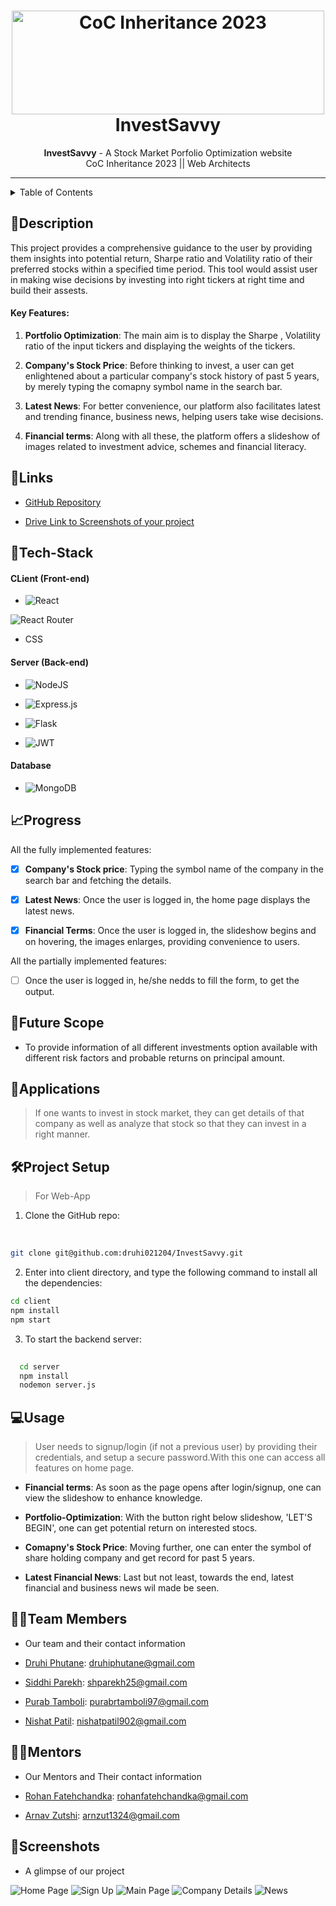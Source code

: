 <h1 align="center">
  <a href="https://github.com/CommunityOfCoders/Inheritance-2023">
    <img src="./Untitled.png" alt="CoC Inheritance 2023" width="500" height="166">
  </a>
  <br>
  InvestSavvy
</h1>

<div align="center">
   <strong>InvestSavvy</strong> - A Stock Market Porfolio Optimization website<br>
  CoC Inheritance 2023 || Web Architects 
</div>
<hr>

<details>
<summary>Table of Contents</summary>

- [Description](#description)
- [Links](#links)
- [Tech Stack](#tech-stack)
- [Progress](#progress)
- [Future Scope](#future-scope)
- [Applications](#applications)
- [Project Setup](#project-setup)
- [Usage](#usage)
- [Team Members](#team-members)
- [Mentors](#mentors)
- [Screenshots](#screenshots)

</details>

## 📝Description

This project provides a comprehensive guidance to the user by providing them insights into potential return, Sharpe ratio and Volatility ratio of their preferred stocks within a specified time period. This tool would assist user in making wise decisions by investing into right tickers at right time and build their assests.

#### Key Features: 

<!-- 1. Login/Signup is the key feature that aids in making user's searches and interests private. -->

1. **Portfolio Optimization**: The main aim is to display the Sharpe , Volatility ratio of the input tickers and displaying the weights of the tickers.

2. **Company's Stock Price**: Before thinking to invest, a user can get enlightened about a particular company's stock history of past 5 years, by merely typing the comapny symbol name in the search bar.

3. **Latest News**: For better convenience, our platform also facilitates latest and trending finance, business news, helping users take wise decisions.

4. **Financial terms**: Along with all these, the platform offers a slideshow of images related to investment advice, schemes and financial literacy.

## 🔗Links

- [GitHub Repository](https://github.com/druhi021204/InvestSavvy)
<!-- - [Demo Video]() -->
- [Drive Link to Screenshots of your project](https://drive.google.com/drive/u/1/folders/11LKJFjJvm2sGEqNjIBtGAZk5TKs17K8e)
<!-- - [Hosted Website Link]() -->
<!-- - [App APK Link]() -->
<!-- - [Hosted Backend Link]() -->

<!-- Add any more links/resources you used for your project -->

## 🤖Tech-Stack

#### CLient (Front-end)
- ![React](https://img.shields.io/badge/react-%2320232a.svg?style=for-the-badge&logo=react&logoColor=%2361DAFB)

![React Router](https://img.shields.io/badge/React_Router-CA4245?style=for-the-badge&logo=react-router&logoColor=white)

- CSS

#### Server (Back-end)
- ![NodeJS](https://img.shields.io/badge/node.js-6DA55F?style=for-the-badge&logo=node.js&logoColor=white)

- ![Express.js](https://img.shields.io/badge/express.js-%23404d59.svg?style=for-the-badge&logo=express&logoColor=%2361DAFB)

- ![Flask](https://img.shields.io/badge/flask-%23000.svg?style=for-the-badge&logo=flask&logoColor=white)

- ![JWT](https://img.shields.io/badge/JWT-black?style=for-the-badge&logo=JSON%20web%20tokens)



#### Database
- ![MongoDB](https://img.shields.io/badge/MongoDB-%234ea94b.svg?style=for-the-badge&logo=mongodb&logoColor=white)

## 📈Progress

 All the fully implemented features:

- [x] **Company's Stock price**:  Typing the symbol name of the company in the search bar and fetching the details.
- [x] **Latest News**: Once the user is logged in, the home page displays the latest news.

- [x] **Financial Terms**: Once the user is logged in, the slideshow begins and on hovering, the images enlarges, providing convenience to users.

All the partially implemented features:

- [ ] Once the user is logged in, he/she nedds to fill the form, to get the output. 

## 🔮Future Scope

- To provide information of all different investments option available with different risk factors and probable returns on principal amount.

## 💸Applications

>If one wants to invest in stock market, they can get details of that company as well as analyze that stock so that they can invest in a right manner.

## 🛠Project Setup

>For Web-App
 1. Clone the GitHub repo:
 <br>

 ```bash
 git clone git@github.com:druhi021204/InvestSavvy.git
 ```

 2. Enter into client directory, and type the following command to install all the dependencies:

 ```bash
 cd client
 npm install
 npm start
```
 3. To start the backend server:
  ```bash
    
    cd server
    npm install
    nodemon server.js   
  ```

 ## 💻Usage

> User needs to signup/login (if not a previous user) by providing their credentials, and setup a secure password.With this one can access all features on home page.

* **Financial terms**: As soon as the page opens after login/signup, one can view the slideshow to enhance knowledge.

* **Portfolio-Optimization**: With the button right below slideshow, 'LET'S BEGIN', one can get potential return on interested stocs.

* **Comapny's Stock Price**: Moving further, one can enter the symbol of share holding company and get record for past 5 years.

* **Latest Financial News**: Last but not least, towards the end, latest financial and business news wil made be seen.
## 👨‍💻Team Members

- Our team and their contact information

- [Druhi Phutane](https://github.com/druhi021204): druhiphutane@gmail.com 
- [Siddhi Parekh](https://github.com/siddhip2004): shparekh25@gmail.com
- [Purab Tamboli](https://github.com/thisisPurab): purabrtamboli97@gmail.com
- [Nishat Patil](https://github.com/nishatp9): nishatpatil902@gmail.com 

## 👨‍🏫Mentors

- Our Mentors and Their contact information

- [Rohan Fatehchandka](https://github.com/rohanfatehchandka): rohanfatehchandka@gmail.com
- [Arnav Zutshi](https://github.com/AsRaNi1): arnzut1324@gmail.com 

## 📱Screenshots
- A glimpse of our project 

![Home Page](https://drive.google.com/uc?id=1dD_0P-yMc71j0Jktw0rgLJsnjhDDH2rc)
![Sign Up](https://drive.google.com/uc?id=1BdRuAx8ESTcx_PjWocw504p606ntSJHC)
![Main Page](https://drive.google.com/uc?id=10BVCxuN_q1JRY3huQNcYjoc67nfyuY0u)
![Company Details](https://drive.google.com/uc?id=1rN4Hwso2bETSPOPZ2YDnObHDC2DWrpOT)
![News](https://drive.google.com/uc?id=18_89jzJTI19aKFJxV2pSakl6uikh1nBB)
